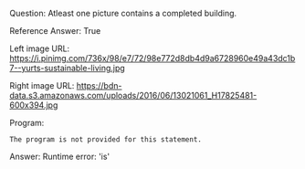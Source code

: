 Question: Atleast one picture contains a completed building.

Reference Answer: True

Left image URL: https://i.pinimg.com/736x/98/e7/72/98e772d8db4d9a6728960e49a43dc1b7--yurts-sustainable-living.jpg

Right image URL: https://bdn-data.s3.amazonaws.com/uploads/2016/06/13021061_H17825481-600x394.jpg

Program:

```
The program is not provided for this statement.
```
Answer: Runtime error: 'is'


